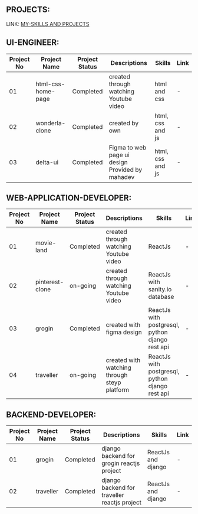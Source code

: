 ## PROJECTS:

LINK: [MY-SKILLS AND PROJECTS](https://github.com/saadhoffl/my-skills)

## UI-ENGINEER:

| Project No | Project Name | Project Status | Descriptions | Skills | Link |
|------------|--------------|----------------|--------------|------|--------|
| 01 | html-css-home-page | Completed | created through watching Youtube video | html and css | - |
| 02 | wonderla-clone | Completed | created by own | html, css and js | - |
| 03 | delta-ui | Completed | Figma to web page ui design Provided by mahadev | html, css and js | - |

## WEB-APPLICATION-DEVELOPER:

| Project No | Project Name | Project Status | Descriptions | Skills | Link |
|------------|--------------|----------------|--------------|------|--------|
| 01 | movie-land | Completed | created through watching Youtube video | ReactJs | - |
| 02 | pinterest-clone | on-going | created through watching Youtube video | ReactJs with sanity.io database | - |
| 03 | grogin | Completed | created with figma design | ReactJs with postgresql, python django rest api | - |
| 04 | traveller | on-going | created with watching through steyp platform | ReactJs with postgresql, python django rest api | - |

## BACKEND-DEVELOPER:

| Project No | Project Name | Project Status | Descriptions | Skills | Link |
|------------|--------------|----------------|--------------|------|--------|
| 01 | grogin | Completed | django backend for grogin reactjs project | ReactJs and django | - |
| 02 | traveller | Completed | django backend for traveller reactjs project | ReactJs and django | - |